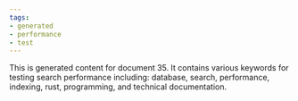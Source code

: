 ```yaml
---
tags:
- generated
- performance
- test
---
```

This is generated content for document 35. It contains various keywords for testing search performance including: database, search, performance, indexing, rust, programming, and technical documentation.